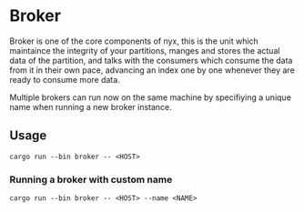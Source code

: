 # Broker

Broker is one of the core components of nyx, this is the unit which maintaince the integrity of your partitions, manges and stores the actual data of the partition, and talks with the consumers which consume the data from it in their own pace, advancing an index one by one whenever they are ready to consume more data.

Multiple brokers can run now on the same machine by specifiying a unique name when running a new broker instance.

## Usage

```
cargo run --bin broker -- <HOST>
```

### Running a broker with custom name

```
cargo run --bin broker -- <HOST> --name <NAME>
```

